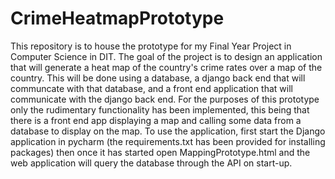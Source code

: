 # CrimeHeatmapPrototype
This repository is to house the prototype for my Final Year Project in Computer Science in DIT. The goal of the project is to design an application that will generate a heat map of the country's crime rates over a map of the country. This will be done using a database, a django back end that will communcate with that database, and a front end application that will communicate with the django back end. For the purposes of this prototype only the rudimentary functionality has been implemented, this being that there is a front end app displaying a map and calling some data from a database to display on the map. To use the application, first start the Django application in pycharm (the requirements.txt has been provided for installing packages) then once it has started open MappingPrototype.html and the web application will query the database through the API on start-up.
